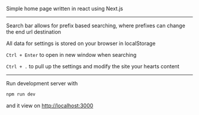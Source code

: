 Simple home page written in react using Next.js 

---

Search bar allows for prefix based searching, where prefixes can change the end url destination 

All data for settings is stored on your browser in localStorage 

`Ctrl + Enter` to open in new window when searching

`Ctrl + .` to pull up the settings and modify the site your hearts content

---

Run development server with
```bash
npm run dev
```
and it view on [http://localhost:3000](http://localhost:3000)